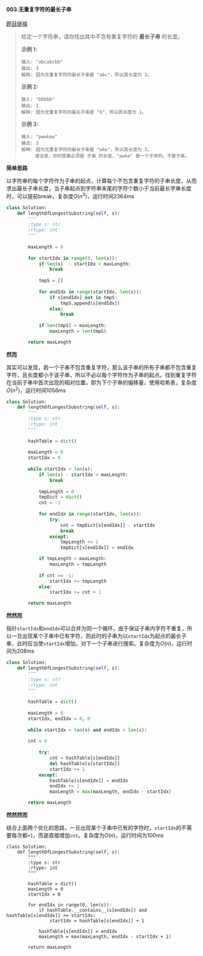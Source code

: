 #### 003.无重复字符的最长子串
[题目链接](https://leetcode-cn.com/problems/longest-substring-without-repeating-characters/)
> 给定一个字符串，请你找出其中不含有重复字符的 **最长子串** 的长度。
>
> **示例 1:**
>
> ```
> 输入: "abcabcbb"
> 输出: 3 
> 解释: 因为无重复字符的最长子串是 "abc"，所以其长度为 3。
> ```
>
> **示例 2:**
>
> ```
> 输入: "bbbbb"
> 输出: 1
> 解释: 因为无重复字符的最长子串是 "b"，所以其长度为 1。
> ```
>
> **示例 3:**
>
> ```
> 输入: "pwwkew"
> 输出: 3
> 解释: 因为无重复字符的最长子串是 "wke"，所以其长度为 3。
>      请注意，你的答案必须是 子串 的长度，"pwke" 是一个子序列，不是子串。
> ```

**简单思路**

以字符串的每个字符作为子串的起点，计算每个不包含重复字符的子串长度，从而求出最长子串长度，当子串起点到字符串末尾的字符个数小于当前最长字串长度时，可以提前break，复杂度$O(n^3)$，运行时间2364ms

```python
class Solution:
    def lengthOfLongestSubstring(self, s):
        """
        :type s: str
        :rtype: int
        """
        
        maxLength = 0
        
        for startIdx in range(0, len(s)):
            if len(s)  - startIdx < maxLength:
                break
            
            tmpS = []
            
            for endIdx in range(startIdx, len(s)):
                if s[endIdx] not in tmpS:
                    tmpS.append(s[endIdx])
                else:
                    break
            
            if len(tmpS) > maxLength:
                maxLength = len(tmpS)

        return maxLength
```

**然而**

其实可以发现，若一个子串不包含重复字符，那么该子串的所有子串都不包含重复字符，且长度都小于该子串，所以不必以每个字符作为子串的起点。找到重复字符在当前子串中首次出现的相对位置，即为下个子串的偏移量，使用哈希表，复杂度$O(n^2)$，运行时间1056ms

```python
class Solution:
    def lengthOfLongestSubstring(self, s):
        """
        :type s: str
        :rtype: int
        """
        
        hashTable = dict()
         
        maxLength = 0
        startIdx = 0
        
        while startIdx < len(s):
            if len(s) - startIdx < maxLength:
                break
            
            tmpLength = 0
            tmpDict = dict()
            cnt = -1
            
            for endIdx in range(startIdx, len(s)):
                try:
                    cnt = tmpDict[s[endIdx]] - startIdx
                    break
                except:
                    tmpLength += 1
                    tmpDict[s[endIdx]] = endIdx

            if tmpLength > maxLength:
                maxLength = tmpLength
            
            if cnt == -1:
                startIdx += tmpLength
            else:
                startIdx += cnt + 1

        return maxLength
```

**然然而**

指针```startIdx```和```endIdx```可以合并为同一个循环，由于保证子串内字符不重复，所以一旦出现某个子串中已有字符，则此时的子串为以```startIdx```为起点的最长子串，此时应当使```startIdx```增加，对下一个子串进行搜索。复杂度为$O(n)$，运行时间为208ms

```python
class Solution:
    def lengthOfLongestSubstring(self, s):
        """
        :type s: str
        :rtype: int
        """
        
        hashTable = dict()
         
        maxLength = 0
        startIdx, endIdx = 0, 0
        
        while startIdx < len(s) and endIdx < len(s):
           
        cnt = 0
            
            try:
                cnt = hashTable[s[endIdx]]
                del hashTable[s[startIdx]]
                startIdx += 1
            except:
                hashTable[s[endIdx]] = endIdx
                endIdx += 1
                maxLength = max(maxLength, endIdx - startIdx)  

        return maxLength
```

**然然然而**

结合上面两个优化的思路，一旦出现某个子串中已有的字符时，```startIdx```的不需要每次都```+1```，而是直接增加```cnt```。复杂度为$O(n)$，运行时间为100ms

```
class Solution:
    def lengthOfLongestSubstring(self, s):
        """
        :type s: str
        :rtype: int
        """
        
        hashTable = dict()
        maxLength = 0
        startIdx = 0
        
        for endIdx in range(0, len(s)):           
            if hashTable.__contains__(s[endIdx]) and hashTable[s[endIdx]] >= startIdx:
                startIdx = hashTable[s[endIdx]] + 1

            hashTable[s[endIdx]] = endIdx
            maxLength = max(maxLength, endIdx - startIdx + 1)  

        return maxLength
```

